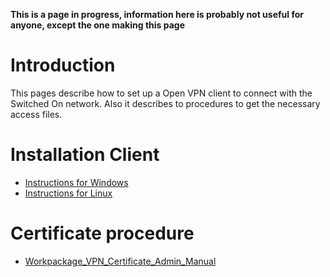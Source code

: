 **This is a page in progress, information here is probably not useful for anyone, except the one making this page**

# Introduction #

This pages describe how to set up a Open VPN client to connect with the Switched On network. Also it describes to procedures to get the necessary access files.

# Installation Client #

  * [Instructions for Windows](Workpackage_VPN_Client_Windows.md)
  * [Instructions for Linux](Workpackage_VPN_Client_Linux.md)

# Certificate procedure #

  * [Workpackage\_VPN\_Certificate\_Admin\_Manual](Workpackage_VPN_Certificate_Admin_Manual.md)